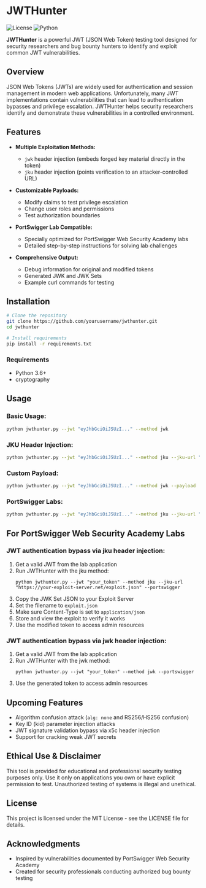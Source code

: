 # JWTHunter

![License](https://img.shields.io/badge/license-MIT-blue.svg)
![Python](https://img.shields.io/badge/python-3.6%2B-blue)

**JWTHunter** is a powerful JWT (JSON Web Token) testing tool designed for security researchers and bug bounty hunters to identify and exploit common JWT vulnerabilities.

## Overview

JSON Web Tokens (JWTs) are widely used for authentication and session management in modern web applications. Unfortunately, many JWT implementations contain vulnerabilities that can lead to authentication bypasses and privilege escalation. JWTHunter helps security researchers identify and demonstrate these vulnerabilities in a controlled environment.

## Features

- **Multiple Exploitation Methods:**
  - `jwk` header injection (embeds forged key material directly in the token)
  - `jku` header injection (points verification to an attacker-controlled URL)
 
- **Customizable Payloads:**
  - Modify claims to test privilege escalation
  - Change user roles and permissions
  - Test authorization boundaries

- **PortSwigger Lab Compatible:**
  - Specially optimized for PortSwigger Web Security Academy labs
  - Detailed step-by-step instructions for solving lab challenges

- **Comprehensive Output:**
  - Debug information for original and modified tokens
  - Generated JWK and JWK Sets
  - Example curl commands for testing

## Installation

```bash
# Clone the repository
git clone https://github.com/yourusername/jwthunter.git
cd jwthunter

# Install requirements
pip install -r requirements.txt
```

### Requirements
- Python 3.6+
- cryptography

## Usage

### Basic Usage:

```bash
python jwthunter.py --jwt "eyJhbGciOiJSUzI..." --method jwk
```

### JKU Header Injection:

```bash
python jwthunter.py --jwt "eyJhbGciOiJSUzI..." --method jku --jku-url "https://your-server.com/jwks.json"
```

### Custom Payload:

```bash
python jwthunter.py --jwt "eyJhbGciOiJSUzI..." --method jwk --payload '{"sub":"admin","role":"admin"}'
```

### PortSwigger Labs:

```bash
python jwthunter.py --jwt "eyJhbGciOiJSUzI..." --method jku --jku-url "https://exploit-server.net/exploit.json" --portswigger
```

## For PortSwigger Web Security Academy Labs

### JWT authentication bypass via jku header injection:

1. Get a valid JWT from the lab application
2. Run JWTHunter with the jku method:
   ```
   python jwthunter.py --jwt "your_token" --method jku --jku-url "https://your-exploit-server.net/exploit.json" --portswigger
   ```
3. Copy the JWK Set JSON to your Exploit Server
4. Set the filename to `exploit.json`
5. Make sure Content-Type is set to `application/json`
6. Store and view the exploit to verify it works
7. Use the modified token to access admin resources

### JWT authentication bypass via jwk header injection:

1. Get a valid JWT from the lab application
2. Run JWTHunter with the jwk method:
   ```
   python jwthunter.py --jwt "your_token" --method jwk --portswigger
   ```
3. Use the generated token to access admin resources

## Upcoming Features

- Algorithm confusion attack (`alg: none` and RS256/HS256 confusion)
- Key ID (kid) parameter injection attacks
- JWT signature validation bypass via x5c header injection
- Support for cracking weak JWT secrets

## Ethical Use & Disclaimer

This tool is provided for educational and professional security testing purposes only. Use it only on applications you own or have explicit permission to test. Unauthorized testing of systems is illegal and unethical.

## License

This project is licensed under the MIT License - see the LICENSE file for details.

## Acknowledgments

- Inspired by vulnerabilities documented by PortSwigger Web Security Academy
- Created for security professionals conducting authorized bug bounty testing
